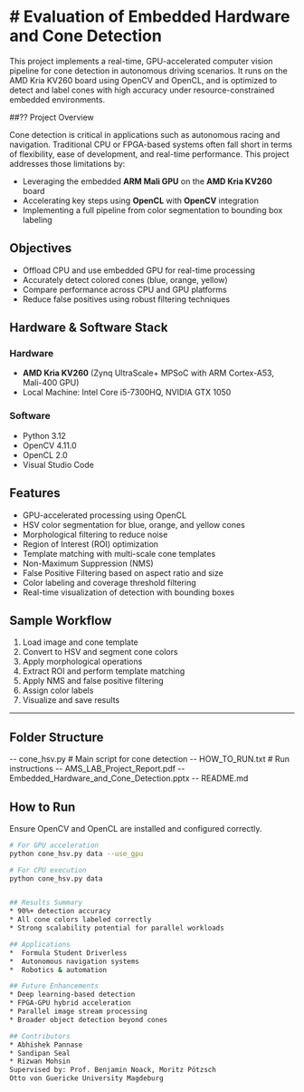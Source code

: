 # #  Evaluation of Embedded Hardware and Cone Detection

This project implements a real-time, GPU-accelerated computer vision pipeline for cone detection in autonomous driving scenarios. It runs on the AMD Kria KV260 board using OpenCV and OpenCL, and is optimized to detect and label cones with high accuracy under resource-constrained embedded environments.

##?? Project Overview

Cone detection is critical in applications such as autonomous racing and navigation. Traditional CPU or FPGA-based systems often fall short in terms of flexibility, ease of development, and real-time performance. This project addresses those limitations by:
- Leveraging the embedded **ARM Mali GPU** on the **AMD Kria KV260** board
- Accelerating key steps using **OpenCL** with **OpenCV** integration
- Implementing a full pipeline from color segmentation to bounding box labeling

##  Objectives

- Offload CPU and use embedded GPU for real-time processing
- Accurately detect colored cones (blue, orange, yellow)
- Compare performance across CPU and GPU platforms
- Reduce false positives using robust filtering techniques

##  Hardware & Software Stack

### Hardware
-  **AMD Kria KV260** (Zynq UltraScale+ MPSoC with ARM Cortex-A53, Mali-400 GPU)
-  Local Machine: Intel Core i5-7300HQ, NVIDIA GTX 1050

### Software
- Python 3.12
- OpenCV 4.11.0
- OpenCL 2.0
- Visual Studio Code

##  Features

- GPU-accelerated processing using OpenCL
- HSV color segmentation for blue, orange, and yellow cones
- Morphological filtering to reduce noise
- Region of Interest (ROI) optimization
- Template matching with multi-scale cone templates
- Non-Maximum Suppression (NMS)
- False Positive Filtering based on aspect ratio and size
- Color labeling and coverage threshold filtering
- Real-time visualization of detection with bounding boxes

##  Sample Workflow

1. Load image and cone template
2. Convert to HSV and segment cone colors
3. Apply morphological operations
4. Extract ROI and perform template matching
5. Apply NMS and false positive filtering
6. Assign color labels
7. Visualize and save results

---

##  Folder Structure
-- cone_hsv.py # Main script for cone detection 
-- HOW_TO_RUN.txt # Run instructions 
-- AMS_LAB_Project_Report.pdf 
-- Embedded_Hardware_and_Cone_Detection.pptx 
-- README.md



##  How to Run

Ensure OpenCV and OpenCL are installed and configured correctly.

```bash
# For GPU acceleration
python cone_hsv.py data --use_gpu

# For CPU execution
python cone_hsv.py data


## Results Summary
* 90%+ detection accuracy
* All cone colors labeled correctly
* Strong scalability potential for parallel workloads

## Applications
*  Formula Student Driverless
*  Autonomous navigation systems
*  Robotics & automation

## Future Enhancements
* Deep learning-based detection
* FPGA-GPU hybrid acceleration
* Parallel image stream processing
* Broader object detection beyond cones

## Contributors
* Abhishek Pannase
* Sandipan Seal
* Rizwan Mohsin
Supervised by: Prof. Benjamin Noack, Moritz Pötzsch
Otto von Guericke University Magdeburg

